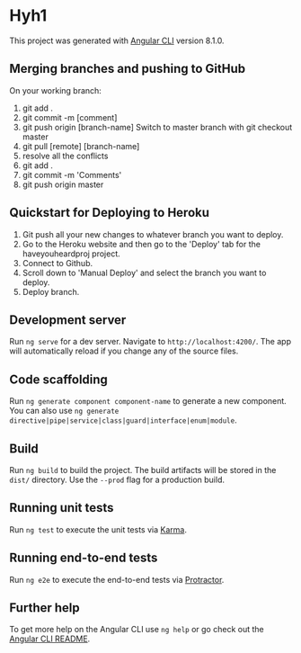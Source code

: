 # Hyh1

This project was generated with [Angular CLI](https://github.com/angular/angular-cli) version 8.1.0.

## Merging branches and pushing to GitHub
On your working branch:
1. git add .
2. git commit -m [comment]
3. git push origin [branch-name]
Switch to master branch with git checkout master
1. git pull [remote] [branch-name]
2. resolve all the conflicts
3. git add .
4. git commit -m 'Comments'
5. git push origin master

## Quickstart for Deploying to Heroku

1. Git push all your new changes to whatever branch you want to deploy.
2. Go to the Heroku website and then go to the 'Deploy' tab for the haveyouheardproj project. 
3. Connect to Github.
4. Scroll down to 'Manual Deploy' and select the branch you want to deploy. 
5. Deploy branch.

## Development server

Run `ng serve` for a dev server. Navigate to `http://localhost:4200/`. The app will automatically reload if you change any of the source files.

## Code scaffolding

Run `ng generate component component-name` to generate a new component. You can also use `ng generate directive|pipe|service|class|guard|interface|enum|module`.

## Build

Run `ng build` to build the project. The build artifacts will be stored in the `dist/` directory. Use the `--prod` flag for a production build.

## Running unit tests

Run `ng test` to execute the unit tests via [Karma](https://karma-runner.github.io).

## Running end-to-end tests

Run `ng e2e` to execute the end-to-end tests via [Protractor](http://www.protractortest.org/).

## Further help

To get more help on the Angular CLI use `ng help` or go check out the [Angular CLI README](https://github.com/angular/angular-cli/blob/master/README.md).
